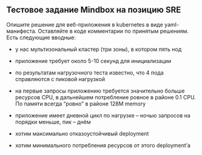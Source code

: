 ## Тестовое задание Mindbox на позицию SRE

Опишите решение для веб-приложения в kubernetes в виде yaml-манифеста. Оставляйте в коде комментарии по принятым решениям. Есть следующие вводные:

- у нас мультизональный кластер (три зоны), в котором пять нод

- приложение требует около 5-10 секунд для инициализации

- по результатам нагрузочного теста известно, что 4 пода справляются с пиковой нагрузкой

- на первые запросы приложению требуется значительно больше ресурсов CPU, в дальнейшем потребление ровное в районе 0.1 CPU. По памяти всегда “ровно” в районе 128M memory

- приложение имеет дневной цикл по нагрузке – ночью запросов на порядки меньше, пик – днём

- хотим максимально отказоустойчивый deployment

- хотим минимального потребления ресурсов от этого deployment’а
